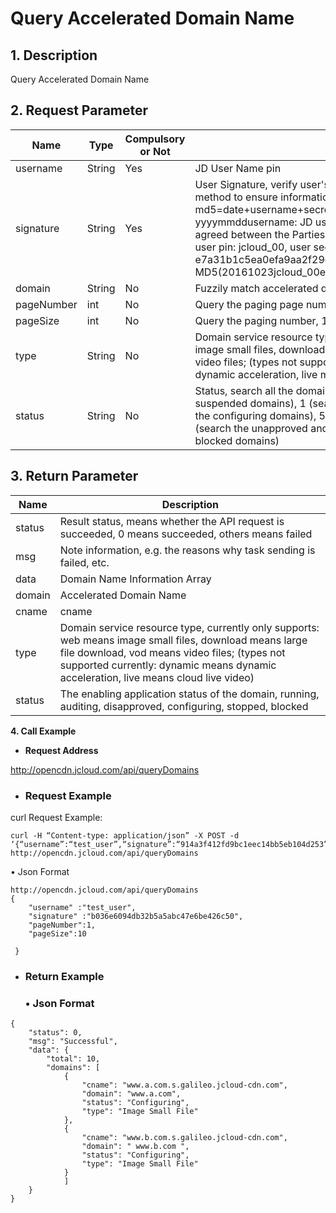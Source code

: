 # **Query Accelerated Domain Name**

## **1. Description**

Query Accelerated Domain Name

## **2. Request Parameter**

| **Name**   | **Type** | **Compulsory or Not** | **Description**                                                     |
| ---------- | -------- | ------------ | ------------------------------------------------------------ |
| username   | String   | Yes           | JD User Name pin                                                |
| signature  | String   | Yes           | User Signature, verify user's identity information through md5 method to ensure information security.  md5=date+username+secret key SecretKey date: format is yyyymmddusername: JD user name pin secret key: example agreed between the Parties: such as current date 2016-10-23, user pin: jcloud_00, user secret key SecretKey: e7a31b1c5ea0efa9aa2f29c6559f7d61, then the signature is MD5(20161023jcloud_00e7a31b1c5ea0efa9aa2f29c6559f7d61) |
| domain     | String   | No           | Fuzzily match accelerated domain name                                             |
| pageNumber | int      | No           | Query the paging page number, 1 by default if not uploaded                                    |
| pageSize   | int      | No           | Query the paging number, 10 by default if not uploaded                                   |
| type       | String   | No          | Domain service resource type, currently only supports: web means image small files, download means large file download, vod means video files; (types not supported currently: dynamic means dynamic acceleration, live means cloud live video) |
| status     | String   | No           | Status, search all the domains if not uploaded, 0 (search the suspended domains), 1 (search the running domains), 4 (search the configuring domains), 5 (search the domains being audited), 6 (search the unapproved and rejected domains), 7 (search the blocked domains) |

## **3. Return Parameter**

| **Name** | **Description**                                                     |
| -------- | ------------------------------------------------------------ |
| status   | Result status, means whether the API request is succeeded, 0 means succeeded, others means failed    |
| msg      | Note information, e.g. the reasons why task sending is failed, etc.                             |
| data     | Domain Name Information Array                                                 |
| domain   | Accelerated Domain Name                                                     |
| cname    | cname                                                        |
| type     | Domain service resource type, currently only supports: web means image small files, download means large file download, vod means video files; (types not supported currently: dynamic means dynamic acceleration, live means cloud live video) |
| status   | The enabling application status of the domain, running, auditing, disapproved, configuring, stopped, blocked   |

 

**4. Call Example**

- **Request Address**

http://opencdn.jcloud.com/api/queryDomains

- ### **Request Example**

curl Request Example: 

```
curl -H “Content-type: application/json” -X POST -d ‘{“username”:“test_user”,“signature”:“914a3f412fd9bc1eec14bb5eb104d253”,“pageNumber”:1,“pageSize”:10}’ http://opencdn.jcloud.com/api/queryDomains
```

• Json Format

```
http://opencdn.jcloud.com/api/queryDomains
{
    "username" :"test_user",
    "signature" :"b036e6094db32b5a5abc47e6be426c50",
    "pageNumber":1,
    "pageSize":10
   
 }
```

- ### **Return Example**

  ### •        Json Format

```
{
    "status": 0,
    "msg": "Successful",
    "data": {
        "total": 10,
        "domains": [
            {
                "cname": "www.a.com.s.galileo.jcloud-cdn.com",
                "domain": "www.a.com",
                "status": "Configuring",
                "type": "Image Small File"
            },
            {
                "cname": "www.b.com.s.galileo.jcloud-cdn.com",
                "domain": " www.b.com ",
                "status": "Configuring",
                "type": "Image Small File"
            }
            ]
    }
}
```

 